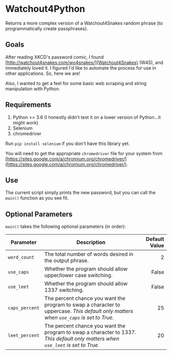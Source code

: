 # Watchout4Python

Returns a more complex version of a Watchout4Snakes random phrase (to programmatically create passphrases).

## Goals
After reading XKCD's password comic, I found [http://watchout4snakes.com/wo4snakes/](Watchout4Snakes) (W4S), and immediately loved it. I figured I'd like to automate the process for use in other applications. So, here we are!

Also, I wanted to get a feel for some basic web scraping and string manipulation with Python.

## Requirements
1. Python >= 3.6 (I honestly didn't test it on a lower version of Python...it might work)
2. Selenium
3. chromedriver

Run `pip install selenium` if you don't have this library yet.

You will need to get the appropriate `chromedriver` file for your system from [https://sites.google.com/a/chromium.org/chromedriver/](https://sites.google.com/a/chromium.org/chromedriver/).

## Use
The current script simply prints the new password, but you can call the `main()` function as you see fit.

## Optional Parameters
`main()` takes the following optional parameters (in order):

|Parameter|Description|Default Value|
|---------|-----------|------------:|
|`word_count`|The total number of words desired in the output phrase.|2|
|`use_caps`|Whether the program should allow upper/lower case switching.|False|
|`use_leet`|Whether the program should allow 1337 switching.|False|
|`caps_percent`|The percent chance you want the program to swap a character to uppercase. _This default only matters when `use_caps` is set to True._|25|
|`leet_percent`|The percent chance you want the program to swap a character to 1337. _This default only matters when `use_leet` is set to True._|20|
